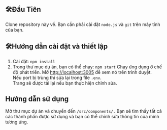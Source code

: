 ## 🛠Đầu Tiên
Clone repository này về. Bạn cần phải cài đặt `node.js` và `git` trên máy tính của bạn.

## 🛠Hướng dẫn cài đặt và thiết lập
1. Cài đặt: `npm install`
2. Trong thư mục dự án, bạn có thể chạy: `npm start`
 Chạy ứng dụng ở chế độ phát triển.
 Mở [http://localhost:3005](http://localhost:3005) để xem nó trên trình duyệt. <br/>
 Nếu port bị trùng thì sửa lại trong file `.env`. <br/>
 Trang sẽ được tải lại nếu bạn thực hiện chỉnh sửa. <br/>

## Hướng dẫn sử dụng
 Mở thư mục dự án và chuyển đến `/src/components/.`
 Bạn sẽ tìm thấy tất cả các thành phần được sử dụng và bạn có thể chỉnh sửa thông tin của mình tương ứng.
